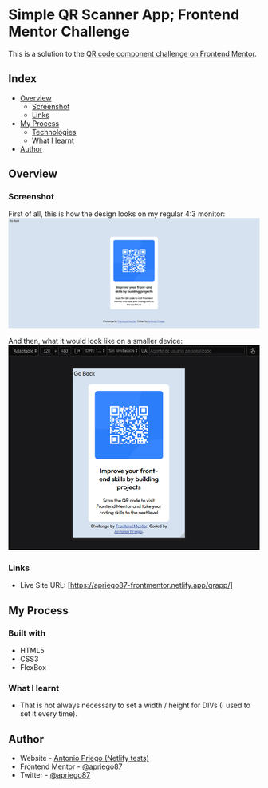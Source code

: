 # Simple QR Scanner App; Frontend Mentor Challenge

This is a solution to the [QR code component challenge on Frontend Mentor](https://www.frontendmentor.io/challenges/qr-code-component-iux_sIO_H).

## Index

- [Overview](#overview)
  - [Screenshot](#screenshot)
  - [Links](#links)
- [My Process](#myProcess)
  - [Technologies](#technologies)
  - [What I learnt](#learnt)
- [Author](#author)

## Overview

### Screenshot

First of all, this is how the design looks on my regular 4:3 monitor:
![Alt](./screenshotDesktop.png "Screenshot of the Desktop layout")

And then, what it would look like on a smaller device: <br>
![Alt](./screenshotSmaller.png "Screenshot of the Mobile layout")

### Links

- Live Site URL: [https://apriego87-frontmentor.netlify.app/qrapp/]

## My Process

### Built with

- HTML5
- CSS3
- FlexBox

### What I learnt

- That is not always necessary to set a width / height for DIVs (I used to set it every time).

## Author

- Website - [Antonio Priego (Netlify tests)](https://apriego87-frontmentor.netlify.app/)
- Frontend Mentor - [@apriego87](https://www.frontendmentor.io/profile/apriego87)
- Twitter - [@apriego87](https://www.twitter.com/apriego87)

